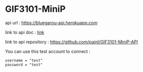 # GIF3101-MiniP

api url : https://bluegarou-api.herokuapp.com

link to api doc : [link](./BlueGarou_API_Specification.pdf)

link to api repository : https://github.com/painl/GIF3101-MiniP-API

You can use this test account to connect :
```
username = "test"
password = "test"
```

